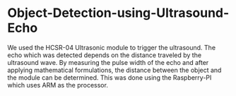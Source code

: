 # Object-Detection-using-Ultrasound-Echo
We used the HCSR-04 Ultrasonic module to trigger the ultrasound. The echo which was detected depends on the distance traveled by the ultrasound wave. By measuring the pulse width of the echo and after applying mathematical formulations, the distance between the object and the module can be determined. This was done using the Raspberry-PI which uses ARM as the processor.
